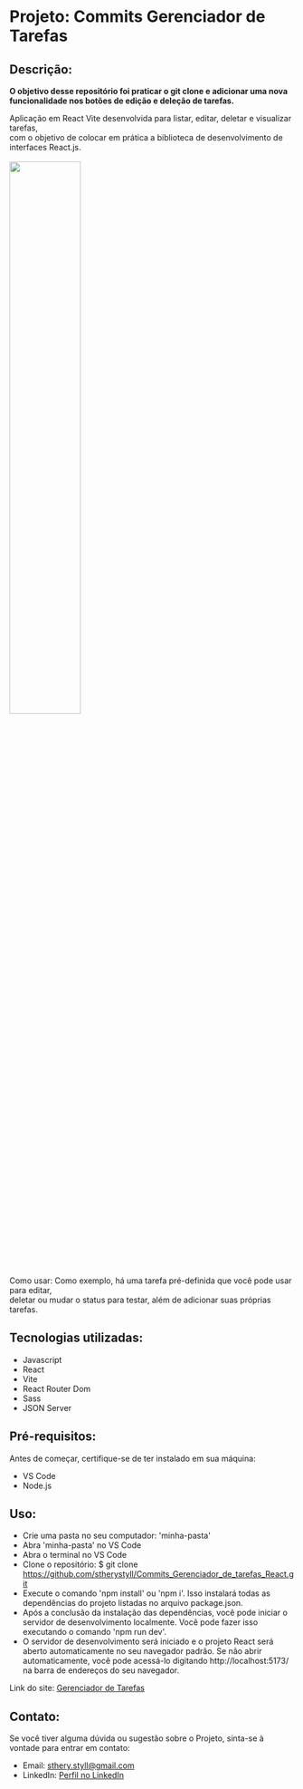 # Projeto: Commits Gerenciador de Tarefas

## Descrição: 
**O objetivo desse repositório foi praticar o git clone e adicionar uma nova funcionalidade nos botões de edição e deleção de tarefas.**<br>

Aplicação em React Vite desenvolvida para listar, editar, deletar e visualizar tarefas, <br>
com o objetivo de colocar em prática a biblioteca de desenvolvimento de interfaces React.js.
<br><br>
<img width="50%"  src="https://github.com/stheryalves/Commits_Gerenciador_de_tarefas_React/assets/134507985/a7e0d43a-333b-4928-9114-a4c72b8f916c">
<br><br>
Como usar: Como exemplo, há uma tarefa pré-definida que você pode usar para editar, <br>
deletar ou mudar o status para testar, além de adicionar suas próprias tarefas.<br>

## Tecnologias utilizadas:
- Javascript
- React
- Vite
- React Router Dom
- Sass
- JSON Server

## Pré-requisitos:<br>
Antes de começar, certifique-se de ter instalado em sua máquina:<br>

- VS Code <br>
- Node.js <br>

## Uso:<br>
* Crie uma pasta no seu computador: 'minha-pasta' <br>
* Abra 'minha-pasta' no VS Code <br>
* Abra o terminal no VS Code <br>
* Clone o repositório: $ git clone https://github.com/stherystyll/Commits_Gerenciador_de_tarefas_React.git <br>
* Execute o comando 'npm install' ou 'npm i'. Isso instalará todas as dependências do projeto listadas no arquivo package.json.<br>
* Após a conclusão da instalação das dependências, você pode iniciar o servidor de desenvolvimento localmente. Você pode fazer isso executando o comando 'npm run dev'.<br>
* O servidor de desenvolvimento será iniciado e o projeto React será aberto automaticamente no seu navegador padrão. Se não abrir automaticamente, você pode acessá-lo digitando http://localhost:5173/ na barra de endereços do seu navegador.<br>

Link do site: [Gerenciador de Tarefas](https://commits-gerenciador-tarefas.netlify.app/) <br>

## Contato:<br>
Se você tiver alguma dúvida ou sugestão sobre o Projeto, sinta-se à vontade para entrar em contato:<br>

- Email: sthery.styll@gmail.com<br>
- LinkedIn: [Perfil no LinkedIn](https://www.linkedin.com/in/sthery-alves-5214ab99/)
